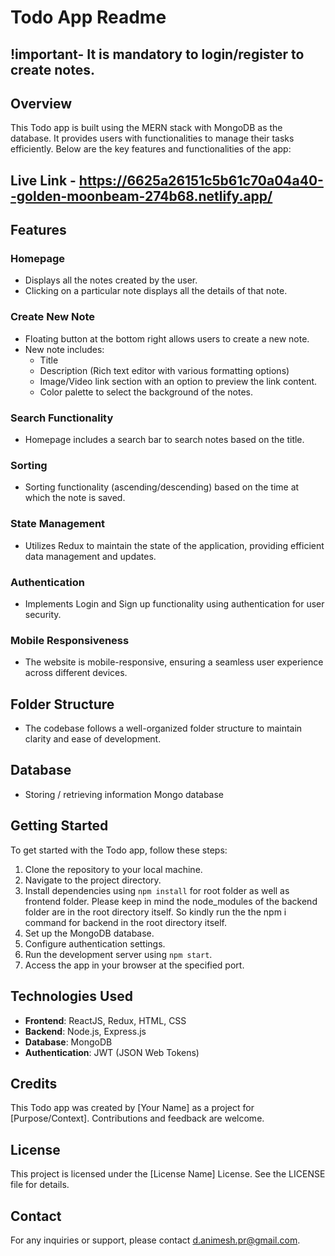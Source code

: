 # Todo App Readme

## !important- It is mandatory to login/register to create notes.

## Overview
This Todo app is built using the MERN stack with MongoDB as the database. It provides users with functionalities to manage their tasks efficiently. Below are the key features and functionalities of the app:

## Live Link - https://6625a26151c5b61c70a04a40--golden-moonbeam-274b68.netlify.app/
## Features

### Homepage
- Displays all the notes created by the user.
- Clicking on a particular note displays all the details of that note.

### Create New Note
- Floating button at the bottom right allows users to create a new note.
- New note includes:
  - Title
  - Description (Rich text editor with various formatting options)
  - Image/Video link section with an option to preview the link content.
  - Color palette to select the background of the notes.

### Search Functionality
- Homepage includes a search bar to search notes based on the title.

### Sorting
- Sorting functionality (ascending/descending) based on the time at which the note is saved.

### State Management
- Utilizes Redux to maintain the state of the application, providing efficient data management and updates.

### Authentication
- Implements Login and Sign up functionality using authentication for user security.

### Mobile Responsiveness
- The website is mobile-responsive, ensuring a seamless user experience across different devices.

## Folder Structure
- The codebase follows a well-organized folder structure to maintain clarity and ease of development.
  
## Database 
- Storing / retrieving information Mongo database


## Getting Started
To get started with the Todo app, follow these steps:

1. Clone the repository to your local machine.
2. Navigate to the project directory.
3. Install dependencies using `npm install` for root folder as well as frontend folder. Please keep in mind the node_modules of the backend folder are in the root directory itself. So kindly run the the npm i command for backend in the root directory itself.
4. Set up the MongoDB database.
5. Configure authentication settings.
6. Run the development server using `npm start`.
7. Access the app in your browser at the specified port.

## Technologies Used
- **Frontend**: ReactJS, Redux, HTML, CSS
- **Backend**: Node.js, Express.js
- **Database**: MongoDB
- **Authentication**: JWT (JSON Web Tokens)

## Credits
This Todo app was created by [Your Name] as a project for [Purpose/Context]. Contributions and feedback are welcome.

## License
This project is licensed under the [License Name] License. See the LICENSE file for details.

## Contact
For any inquiries or support, please contact d.animesh.pr@gmail.com.
